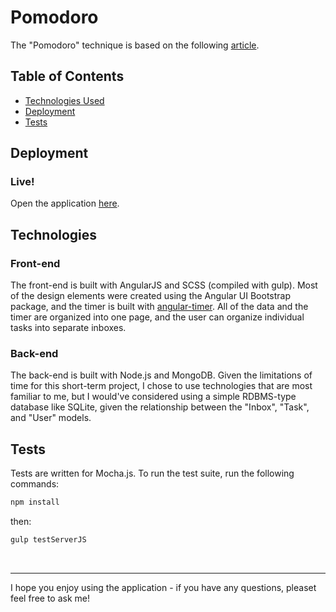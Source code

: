 # Pomodoro
The "Pomodoro" technique is based on the following <a href="http://lifehacker.com/productivity-101-a-primer-to-the-pomodoro-technique-1598992730">article</a>. 

## Table of Contents

- [Technologies Used](#technologies)
- [Deployment](#deployment)
- [Tests](#tests)

## Deployment

### Live!

Open the application <a href="https://angular-pomodoro.herokuapp.com/" target="top">here</a>.

## Technologies
### Front-end

The front-end is built with AngularJS and SCSS (compiled with gulp). Most of the design elements were created using the Angular UI Bootstrap package, and the timer is built with <a href="http://siddii.github.io/angular-timer/">angular-timer</a>. All of the data and the timer are organized into one page, and the user can organize individual tasks into separate inboxes.

### Back-end

The back-end is built with Node.js and MongoDB. Given the limitations of time for this short-term project, I chose to use technologies that are most familiar to me, but I would've considered using a simple RDBMS-type database like SQLite, given the relationship between the "Inbox", "Task", and "User" models.

## Tests

Tests are written for Mocha.js. To run the test suite, run the following commands:

```bash
npm install
```

then:
```bash
gulp testServerJS
```
<br>
<hr>

I hope you enjoy using the application - if you have any questions, pleaset feel free to ask me!
